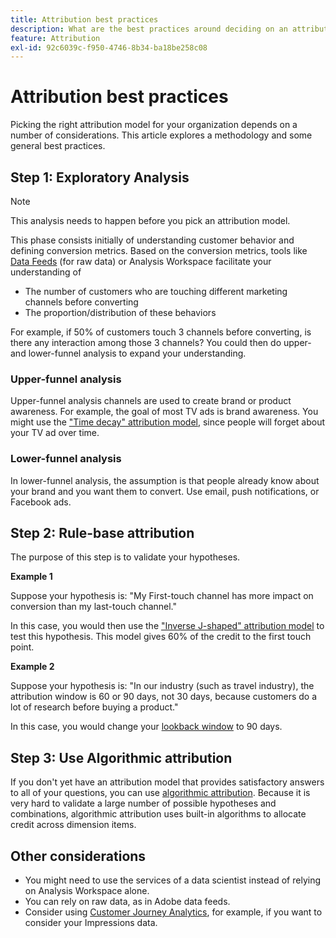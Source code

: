 ```yaml
---
title: Attribution best practices
description: What are the best practices around deciding on an attribution model?
feature: Attribution
exl-id: 92c6039c-f950-4746-8b34-ba18be258c08
---
```

# Attribution best practices

Picking the right attribution model for your organization depends on a number of considerations. This article explores a methodology and some general best practices. 

## Step 1: Exploratory Analysis

>[!NOTE]
>This analysis needs to happen before you pick an attribution model.

This phase consists initially of understanding customer behavior and defining conversion metrics. Based on the conversion metrics, tools like [Data Feeds](https://experienceleague.adobe.com/docs/analytics/export/analytics-data-feed/data-feed-overview.html) (for raw data) or Analysis Workspace facilitate your understanding of

* The number of customers who are touching different marketing channels before converting
* The proportion/distribution of these behaviors 

For example, if 50% of customers touch 3 channels before converting, is there any interaction among those 3 channels?
You could then do upper- and lower-funnel analysis to expand your understanding. 

### Upper-funnel analysis

Upper-funnel analysis channels are used to create brand or product awareness. For example, the goal of most TV ads is brand awareness. You might use the ["Time decay" attribution model](/help/analyze/analysis-workspace/attribution/models.md), since people will forget about your TV ad over time.

### Lower-funnel analysis

In lower-funnel analysis, the assumption is that people already know about your brand and you want them to convert. Use email, push notifications, or Facebook ads.

## Step 2: Rule-base attribution

The purpose of this step is to validate your hypotheses. 

**Example 1**

Suppose your hypothesis is: "My First-touch channel has more impact on conversion than my last-touch channel." 

In this case, you would then use the ["Inverse J-shaped" attribution model](/help/analyze/analysis-workspace/attribution/models.md) to test this hypothesis. This model gives 60% of the credit to the first touch point.

**Example 2** 

Suppose your hypothesis is: "In our industry (such as travel industry), the attribution window is 60 or 90 days, not 30 days, because customers do a lot of research before buying a product."

In this case, you would change your [lookback window](https://experienceleague.adobe.com/docs/analytics/analyze/analysis-workspace/attribution/models.html#lookback-windows) to 90 days. 

## Step 3: Use Algorithmic attribution

If you don't yet have an attribution model that provides satisfactory answers to all of your questions, you can use [algorithmic attribution](/help/analyze/analysis-workspace/attribution/algorithmic.md). Because it is very hard to validate a large number of possible hypotheses and combinations, algorithmic attribution uses built-in algorithms to allocate credit across dimension items.

## Other considerations

* You might need to use the services of a data scientist instead of relying on Analysis Workspace alone.
* You can rely on raw data, as in Adobe data feeds.
* Consider using [Customer Journey Analytics](https://experienceleague.adobe.com/docs/analytics-platform/using/cja-overview/cja-overview.html), for example, if you want to consider your Impressions data.
